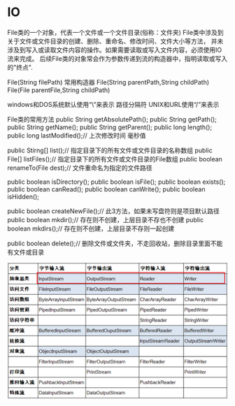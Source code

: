 # IO

File类的一个对象，代表一个文件或一个文件目录(俗称：文件夹)
File类中涉及到关于文件或文件目录的创建、删除、重命名、修改时间、文件大小等方法，
并未涉及到写入或读取文件内容的操作。如果需要读取或写入文件内容，必须使用IO流来完成。
后续File类的对象常会作为参数传递到流的构造器中，指明读取或写入的"终点".

File(String filePath) 常用构造器
File(String parentPath,String childPath)
File(File parentFile,String childPath)

windows和DOS系统默认使用“\”来表示 路径分隔符
UNIX和URL使用“/”来表示

File类的常用方法
public String getAbsolutePath();
public String getPath();
public String getName();
public String getParent();
public long length();
public long lastModified();// 上次修改时间 毫秒值

public Stirng[] list();// 指定目录下的所有文件或文件目录的名称数组
public File[] listFiles();// 指定目录下的所有文件或文件目录的File数组
public boolean renameTo(File dest);// 文件重命名为指定的文件路径

public boolean isDirectory();
public boolean isFile();
public boolean exists();
public boolean canRead();
public boolean canWrite();
public boolean isHidden();

public boolean createNewFile();// 此3方法，如果未写盘符则是项目默认路径
public boolean mkdir();// 存在则不创建，上层目录不存也不创建
public boolean mkdirs();// 存在则不创建，上层目录不存则一起创建

public boolean delete();// 删除文件或文件夹，不走回收站，删除目录里面不能有文件或目录

![io流的类别](/Jvav/img/ioStreamCategory.png)